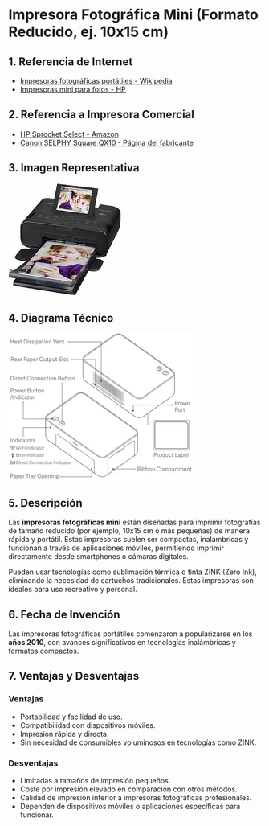 # Impresora Fotográfica Mini (Formato Reducido, ej. 10x15 cm)

## 1. Referencia de Internet
- [Impresoras fotográficas portátiles - Wikipedia](https://es.wikipedia.org/wiki/Impresora_fotogr%C3%A1fica)
- [Impresoras mini para fotos - HP](https://www.hp.com/es-es/shop/hp-sprocket-portable-printers.html)

## 2. Referencia a Impresora Comercial
- [HP Sprocket Select - Amazon](https://www.amazon.es/dp/B07XLWF7N1)
- [Canon SELPHY Square QX10 - Página del fabricante](https://www.canon.es/cameras/canon-selphy-square-qx10/)

## 3. Imagen Representativa
![alt text](image-3.png)

## 4. Diagrama Técnico
![alt text](image-4.png)

## 5. Descripción
Las **impresoras fotográficas mini** están diseñadas para imprimir fotografías de tamaño reducido (por ejemplo, 10x15 cm o más pequeñas) de manera rápida y portátil. Estas impresoras suelen ser compactas, inalámbricas y funcionan a través de aplicaciones móviles, permitiendo imprimir directamente desde smartphones o cámaras digitales.

Pueden usar tecnologías como sublimación térmica o tinta ZINK (Zero Ink), eliminando la necesidad de cartuchos tradicionales. Estas impresoras son ideales para uso recreativo y personal.

## 6. Fecha de Invención
Las impresoras fotográficas portátiles comenzaron a popularizarse en los **años 2010**, con avances significativos en tecnologías inalámbricas y formatos compactos.

## 7. Ventajas y Desventajas
### Ventajas
- Portabilidad y facilidad de uso.
- Compatibilidad con dispositivos móviles.
- Impresión rápida y directa.
- Sin necesidad de consumibles voluminosos en tecnologías como ZINK.

### Desventajas
- Limitadas a tamaños de impresión pequeños.
- Coste por impresión elevado en comparación con otros métodos.
- Calidad de impresión inferior a impresoras fotográficas profesionales.
- Dependen de dispositivos móviles o aplicaciones específicas para funcionar.